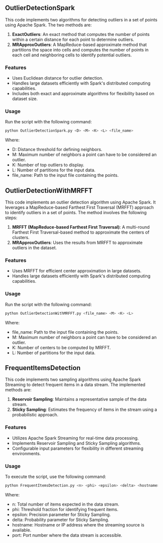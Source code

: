 
## OutlierDetectionSpark

This code implements two algorithms for detecting outliers in a set of points using Apache Spark. The two methods are:

1. **ExactOutliers**: An exact method that computes the number of points within a certain distance for each point to determine outliers.
2. **MRApproxOutliers**: A MapReduce-based approximate method that partitions the space into cells and computes the number of points in each cell and neighboring cells to identify potential outliers.

### Features
- Uses Euclidean distance for outlier detection.
- Handles large datasets efficiently with Spark's distributed computing capabilities.
- Includes both exact and approximate algorithms for flexibility based on dataset size.

### Usage
Run the script with the following command:
```bash
python OutlierDetectionSpark.py <D> <M> <K> <L> <file_name>
```
Where:

- D: Distance threshold for defining neighbors.
- M: Maximum number of neighbors a point can have to be considered an outlier.
- K: Number of top outliers to display.
- L: Number of partitions for the input data.
- file_name: Path to the input file containing the points.

## OutlierDetectionWithMRFFT

This code implements an outlier detection algorithm using Apache Spark. It leverages a MapReduce-based Farthest First Traversal (MRFFT) approach to identify outliers in a set of points. The method involves the following steps:

1. **MRFFT (MapReduce-based Farthest First Traversal)**: A multi-round Farthest First Traversal-based method to approximate the centers of clusters.
2. **MRApproxOutliers**: Uses the results from MRFFT to approximate outliers in the dataset.

### Features
- Uses MRFFT for efficient center approximation in large datasets.
- Handles large datasets efficiently with Spark's distributed computing capabilities.

### Usage
Run the script with the following command:
```bash
python OutlierDetectionWithMRFFT.py <file_name> <M> <K> <L>
```
Where:

- file_name: Path to the input file containing the points.
- M: Maximum number of neighbors a point can have to be considered an outlier.
- K: Number of centers to be computed by MRFFT.
- L: Number of partitions for the input data.

## FrequentItemsDetection

This code implements two sampling algorithms using Apache Spark Streaming to detect frequent items in a data stream. The implemented methods are:

1. **Reservoir Sampling**: Maintains a representative sample of the data stream.
2. **Sticky Sampling**: Estimates the frequency of items in the stream using a probabilistic approach.

### Features
- Utilizes Apache Spark Streaming for real-time data processing.
- Implements Reservoir Sampling and Sticky Sampling algorithms.
- Configurable input parameters for flexibility in different streaming environments.

### Usage
To execute the script, use the following command:
```bash
python FrequentItemsDetection.py <n> <phi> <epsilon> <delta> <hostname> <port>
```
Where:

- n: Total number of items expected in the data stream.
- phi: Threshold fraction for identifying frequent items.
- epsilon: Precision parameter for Sticky Sampling.
- delta: Probability parameter for Sticky Sampling.
- hostname: Hostname or IP address where the streaming source is available.
- port: Port number where the data stream is accessible.


